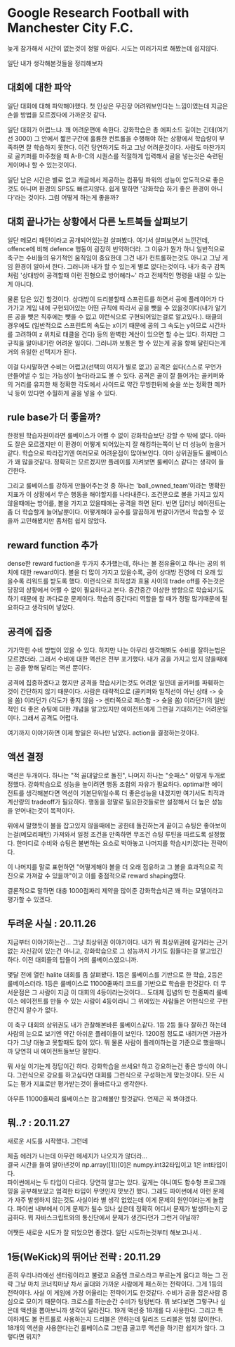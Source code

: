 # Google Research Football with Manchester City F.C.

늦게 참가해서 시간이 없는것이 정말 아쉽다. 시도는 여러가지로 해봤는데 쉽지않다.  

일단 내가 생각해본것들을 정리해보자


## 대회에 대한 파악

일단 대회에 대해 파악해야했다. 첫 인상은 무진장 어려워보인다는 느낌이였는데 지금은 손쓸 방법을 모르겠다에 가까운것 같다. 

일단 대회가 어렵느냐. 꽤 어려운편에 속한다. 강화학습은 총 에피소드 길이는 긴데(여기선 3000) 그 안에서 짧은구간에 훌륭한 컨트롤을 수행해야 하는 상황에서 학습량이 부족하면 잘 학습하지 못한다. 이건 당연하기도 하고 그냥 어려운것이다. 사람도 마찬가지로 골키퍼를 마주쳤을 때 A-B-C의 시퀀스를 적절하게 입력해서 골을 넣는것은 숙련된 게이머나 할 수 있는것이다.

일단 남은 시간은 별로 없고 캐글에서 제공하는 컴퓨팅 파워의 성능이 압도적으로 좋은것도 아니며 환경의 SPS도 빠르지않다. 쉽게 말하면 '강화학습 하기 좋은 환경이 아니다'라는 것이다. 그럼 어떻게 하는게 좋을까?


## 대회 끝나가는 상황에서 다른 노트북들 살펴보기

일단 메모리 패턴이라고 공개되어있는걸 살펴봤다. 여기서 살펴보면서 느낀건데, offence에 비해 defence 행동이 굉장히 빈약하더라. 그 이유가 뭔가 하니 일반적으로 축구는 수비들의 유기적인 움직임이 중요한데 그건 내가 컨트롤하는것도 아니고 그냥 게임 환경이 알아서 한다. 그러니까 내가 할 수 있는게 별로 없다는것이다. 내가 축구 감독처럼 '상대방이 공격할때 이런 진형으로 방어해라~' 라고 전체적인 명령을 내릴 수 있는게 아니다.  

물론 답은 있긴 할것이다. 상대방이 드리블할때 스프린트를 하면서 공에 플레이어가 다가가고 게임 내에 구현되어있는 어떤 규칙에 따라서 공을 뺏을 수 있을것이다(내가 알기론 공을 뺏은 직후에는 뺏을 수 없고 이런식으로 구현되어있는걸로 알고있다.). 태클의 경우에도 (일반적으로 스프린트의 속도는 x이기 때문에 공의 그 속도는 y이므로 시간차를 고려하여 z 위치로 태클을 건다) 등의 완벽한 계산이 있으면 할 수는 있다. 하지만 그 규칙을 알아내기란 어려운 일이다. 그러니까 보통은 할 수 있는게 공을 향해 달린다는게 거의 유일한 선택지가 된다.

이걸 다시말하면 수비는 어렵고(선택의 여지가 별로 없고) 공격은 쉽다(스스로 무언가 만들어낼 수 있는 가능성이 높다)라고도 볼 수 있다. 공격은 골이 잘 들어가는 골키퍼와의 거리를 유지한 채 정확한 각도에서 사이드로 약간 무빙한뒤에 슛을 쏘는 정확한 메카닉 등이 있다면 수월하게 골을 넣을 수 있다.  


## rule base가 더 좋을까?

한정된 학습자원이라면 룰베이스가 어쩔 수 없이 강화학습보단 강할 수 밖에 없다. 아마도 잘은 모르겠지만 이 환경이 어떻게 되어있는지 잘 해킹하는쪽이 난 더 성능이 높을거같다. 학습으로 따라잡기엔 여러모로 어려운점이 많아보인다. 아마 상위권들도 룰베이스가 꽤 많을것같다. 정확히는 모르겠지만 플레이를 지켜보면 룰베이스 같다는 생각이 들긴한다.

그리고 룰베이스를 강하게 만들어주는것 중 하나는 'ball_owned_team'이라는 명확한 지표가 이 상황에서 무슨 행동을 해야할지를 나타내준다. 조건문으로 볼을 가지고 있지 않을때에는 방어를, 볼을 가지고 있을때에는 공격을 하면 된다. 반면 딥러닝 에이전트는 좀 더 학습할게 늘어날뿐이다. 어떻게해야 공수를 깔끔하게 번갈아가면서 학습할 수 있을까 고민해봤지만 좀처럼 쉽지 않았다.


## reward function 추가

dense한 reward fuction을 두가지 추가했는데, 하나는 볼 점유율이고 하나는 공의 위치에 대한 reward이다. 볼을 더 많이 가지고 있을수록, 공이 상대방 진영에 더 오래 있을수록 리워드를 받도록 했다. 이런식으로 최적성과 효율 사이의 trade off를 주는것은 당장의 상황에서 어쩔 수 없이 필요하다고 본다. 중간중간 이상한 방향으로 학습되기도 하기 때문에 참 까다로운 문제이다. 학습의 중간다리 역할을 할 때가 정말 많기때문에 필요하다고 생각되어 넣었다.


## 공격에 집중

기가막힌 수비 방법이 있을 수 있다. 하지만 나는 아무리 생각해봐도 수비를 잘하는법은 모르겠더라. 그래서 수비에 대한 액션은 전부 포기했다. 내가 공을 가지고 있지 않을때에는 공을 향해 달리는 액션 뿐이다.

공격에 집중하겠다고 했지만 공격을 학습시키는것도 어려운 일인데 골키퍼를 파훼하는것이 간단하지 않기 때문이다. 사람은 대략적으로 (골키퍼와 일직선이 아닌 상태 -> 슛을 쏨) 이라던가 (각도가 좋지 않음 -> 센터쪽으로 패스함 -> 슛을 쏨) 이라던가의 일반적인 더 좋은 슈팅에 대한 개념을 알고있지만 에이전트에게 그런걸 기대하기는 어려운일이다. 그래서 공격도 어렵다.

여기까지 이야기하면 이제 할일은 하나만 남았다. action을 결정하는것이다.


## 액션 결정

액션은 두개이다. 하나는 "적 골대앞으로 돌진", 나머지 하나는 "숏패스" 이렇게 두개로 정했다. 강화학습으로 성능을 높이려면 행동 조합의 자유가 필요하다. optimal한 에이전트를 생각해본다면 액션이 기본단위일수록 더 좋은성능을 내겠지만 여기서도 최적과 계산량의 tradeoff가 필요하다. 행동을 정말로 필요한것들로만 설정해서 더 높은 성능을 얻어내는것이 목적이다.

위에서 말했듯이 볼을 잡고있지 않을때에는 공한테 돌진하는게 끝이고 슈팅은 좋아보이는걸(메모리패턴) 가져와서 일정 조건을 만족하면 무조건 슈팅 루틴을 따르도록 설정했다. 한마디로 수비와 슈팅은 불변하는 요소로 박아놓고 나머지를 학습시키겠다는 전략이다.

이 나머지를 말로 표현하면 "어떻게해야 볼을 더 오래 점유하고 그 볼을 효과적으로 적진으로 가져갈 수 있을까"이고 이를 중점적으로 reward shaping했다. 

결론적으로 말하면 대충 1000점짜리 제약을 많이준 강화학습치곤 꽤 하는 모델이라고 평가할 수 있겠다.



## 두려운 사실 : 20.11.26

지금부터 이야기하는건... 그냥 최상위권 이야기이다. 내가 뭐 최상위권에 갈거라는 근거없는 자신감이 있는건 아니고, 강화학습으로 그 성능까지 가기도 힘들다는걸 알고있긴 하다. 이전 대회들의 탑들이 거의 룰베이스였으니까.

몇달 전에 열린 halite 대회를 좀 살펴봤다. 1등은 룰베이스를 기반으로 한 학습, 2등은 룰베이스더라. 1등은 룰베이스로 11000줄짜리 코드를 기반으로 학습을 한것같다. 더 무서운점은 그 사람이 지금 이 대회의 4등이라는것이다... 도대체 집념의 만 천줄짜리 룰베이스 에이전트를 만들 수 있는 사람이 4등이라니 그 위에있는 사람들은 어떤식으로 구현한건지 알수가 없다.

이 축구 대회의 상위권도 내가 관찰해본바론 룰베이스같다. 1등 2등 둘다 잘하긴 하는데 사람의 눈으로 보기엔 약간 아쉬운 플레이들이 보인다. 1200점 정도로 내려가면 가끔가다가 그냥 대놓고 못할때도 많이 있다. 뭐 물론 사람이 플레이하는걸 기준으로 했을때니까 당연히 내 에이전트들보단 잘한다. 

뭐 사실 이기는게 정답이긴 하다. 강화학습을 쓰세요! 하고 강요하는건 좋은 방식이 아니다. 그런식으로 강요를 하고싶다면 대회를 그런식으로 구성하는게 맞는것이다. 모든 시도는 평가 지표로만 평가받는것이 올바르다고 생각한다.

아무튼 11000줄짜리 룰베이스는 참고해볼만 할것같다. 언제곤 꼭 봐야겠다.


## 뭐..? : 20.11.27

새로운 시도를 시작했다. 그런데  

제출 에러가 나는데 아무런 메세지가 나오지가 않더라...  
결국 시간을 들여 알아낸것이 np.array([1])[0]은 numpy.int32타입이고 1은 int타입이다.  
파이썬에서는 두 타입이 다르다. 당연히 알고는 있다. 깊게는 아니여도 함수형 프로그래밍을 공부해보았고 엄격한 타입이 무엇인지 맛보긴 했다. 그래도 파이썬에서 이런 문제가 자주 발생하지 않는것도 사실이라 별 생각 없었는데 이게 문제의 원인이라는게 놀랍다. 파이썬 내부에서 이게 문제가 될수 있나 싶은데 정확히 어디서 문제가 발생하는지 궁금하다. 뭐 자바스크립트와의 통신단에서 문제가 생긴다던가 그런거 아닐까?

어쨋든 새로운 시도가 잘 되었으면 좋겠다. 일단 시도하는것부터 해보고나서..


## 1등(WeKick)의 뛰어난 전략 : 20.11.29

흔히 우리나라에선 센터링이라고 불렸고 요즘엔 크로스라고 부르는게 옳다고 하는 그 전략
그냥 마치 코너킥마냥 차서 골대와 가까운 사람에게 패스하는 전략이다. 그게 1등의 전략이다. 사실 이 게임에 가장 어울리는 전략이기도 한것같다. 수비가 공을 잡은사람 중심으로 모이기 때문이다. 크로스를 하는순간 수비가 텅텅빈다.
뭐 보다보면 그렇구나 싶은데 액션을 뽑아보니까 생각이 달라진다. 19개 액션중 18개를 다 사용한다. 그리고 특이하게도 볼 컨트롤로 사용하는지 드리블은 안하는데 릴리즈 드리블은 엄청 많이한다. 18개의 액션을 사용한다는건 룰베이스로 그만큼 골고루 액션을 하기란 쉽지가 않다. 그렇다면 뭐지?

